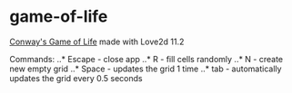 # game-of-life
[Conway's Game of Life](https://en.wikipedia.org/wiki/Conway%27s_Game_of_Life) made with Love2d 11.2

Commands:
..* Escape - close app
..* R - fill cells randomly
..* N - create new empty grid
..* Space - updates the grid 1 time
..* tab - automatically updates the grid every 0.5 seconds
